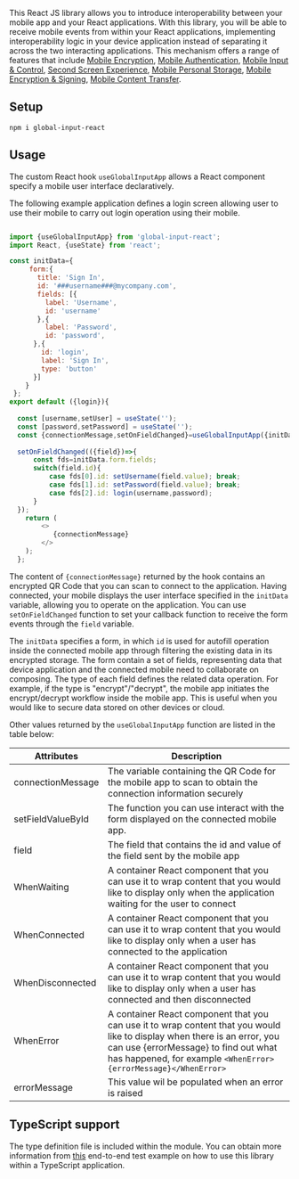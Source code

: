 This React JS library allows you to introduce interoperability between your mobile app and your React applications. With this library, you will be able to receive mobile events from within your React applications, implementing interoperability logic in your device application instead of separating it across the  two interacting applications. This mechanism offers a range of features that include
[Mobile Encryption](https://globalinput.co.uk/global-input-app/mobile-content-encryption), 
[Mobile Authentication](https://globalinput.co.uk/global-input-app/mobile-authentication), 
[Mobile Input & Control](https://globalinput.co.uk/global-input-app/mobile-input-control), 
[Second Screen Experience](https://globalinput.co.uk/global-input-app/second-screen-experience), 
 [Mobile Personal Storage](https://globalinput.co.uk/global-input-app/mobile-personal-storage), 
 [Mobile Encryption & Signing](https://globalinput.co.uk/global-input-app/mobile-content-encryption), 
[Mobile Content Transfer](https://globalinput.co.uk/global-input-app/mobile-content-transfer).  


## Setup

```shell
npm i global-input-react
```

## Usage

The custom React hook ```useGlobalInputApp``` allows a React component specify a mobile user interface declaratively.

The following example application defines a login screen allowing user to use their mobile to carry out login operation using their mobile.

```JavaScript

import {useGlobalInputApp} from 'global-input-react';
import React, {useState} from 'react';

const initData={                              
     form:{
       title: 'Sign In',
       id: '###username###@mycompany.com',  
       fields: [{         
         label: 'Username',
         id: 'username'         
       },{
         label: 'Password',
         id: 'password',                  
      },{
        id: 'login',
        label: 'Sign In',
        type: 'button'        
      }]
    }  
 };
export default ({login}){  
  
  const [username,setUser] = useState('');
  const [password,setPassword] = useState('');
  const {connectionMessage,setOnFieldChanged}=useGlobalInputApp({initData});     
  
  setOnFieldChanged(({field})=>{
      const fds=initData.form.fields;
      switch(field.id){
          case fds[0].id: setUsername(field.value); break;
          case fds[1].id: setPassword(field.value); break;
          case fds[2].id: login(username,password);
      }    
  });
    return (
        <>
           {connectionMessage}                    
        </>
    );
  };
```
The content of  ```{connectionMessage}```  returned by the hook contains an encrypted QR Code that you can scan to connect to the application. Having connected, your mobile displays the user interface specified in the ```initData``` variable, allowing you to operate on the application. You can use  ```setOnFieldChanged``` function to set your callback function to receive the form events through the ```field``` variable.  

The ```initData``` specifies a form, in which  ```id``` is used for autofill operation inside the connected mobile app through filtering the existing data in its encrypted storage. The form contain a set of fields, representing data that device application and the connected mobile need to collaborate on composing. The type of each field defines the related data operation. For example, if the type is "encrypt"/"decrypt", the mobile app initiates the encrypt/decrypt workflow inside the mobile app. This is useful when you would like to secure data stored on other devices or cloud.



Other values returned by  the ```useGlobalInputApp``` function are listed in the table below:

| Attributes | Description |
| ------ | ------ |
| connectionMessage | The variable containing the QR Code for the mobile app to scan to obtain the connection information securely|
|setFieldValueById |  The function you can use interact with the form displayed on the connected mobile app.|
|field |  The field that contains the id and value of the field sent by the mobile app |
| WhenWaiting | A container React component that you can use it to wrap content that you would like to display only when the application waiting for the user to connect |
| WhenConnected |  A container React component that you can use it to wrap content that you would like to display only when a user has connected to the application  |
| WhenDisconnected | A container React component that you can use it to wrap content that you would like to display only when a user has connected and then disconnected |
| WhenError | A container React component that you can use it to wrap content that you would like to display when there is an error, you can use {errorMessage} to find out what has happened, for example ```<WhenError>{errorMessage}</WhenError>``` |
| errorMessage | This value wil be populated when an error is raised |

## TypeScript support

The type definition file is included within the module. You can obtain more information from [this](https://github.com/global-input/test-global-input-app-libs/blob/master/src/test-global-input-react/mobile-and-device-app.test.tsx) end-to-end test example on how to use this library within a TypeScript application. 
